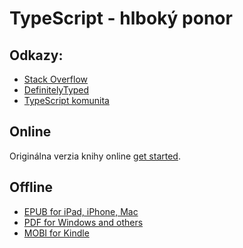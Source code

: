 TypeScript - hlboký ponor
=======

 ## Odkazy: 
 * [Stack Overflow](http://stackoverflow.com/tags/typescript/topusers)
 * [DefinitelyTyped](https://github.com/DefinitelyTyped/)
 * [TypeScript komunita](https://github.com/TypeStrong/)



## Online
Originálna verzia knihy online [get started](http://basarat.gitbooks.io/typescript/content/docs/getting-started.html).


## Offline
* [EPUB for iPad, iPhone, Mac](https://www.gitbook.com/download/epub/book/basarat/typescript)
* [PDF for Windows and others](https://www.gitbook.com/download/pdf/book/basarat/typescript)
* [MOBI for Kindle](https://www.gitbook.com/download/mobi/book/basarat/typescript)


